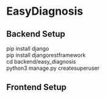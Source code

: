 # EasyDiagnosis

## Backend Setup
pip install django  
pip install djangorestframework  
cd backend/easy_diagnosis  
python3 manage.py createsuperuser    

## Frontend Setup
  
